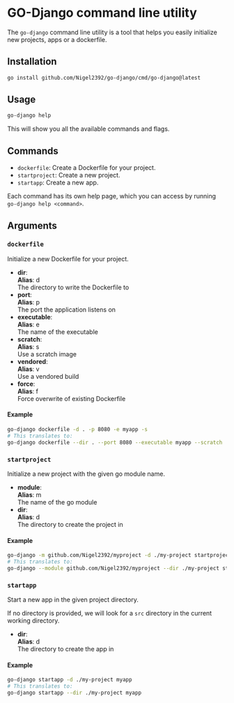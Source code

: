 # GO-Django command line utility

The `go-django` command line utility is a tool that helps you easily initialize new projects, apps or a dockerfile.

## Installation

```bash
go install github.com/Nigel2392/go-django/cmd/go-django@latest
```

## Usage

```bash
go-django help
```

This will show you all the available commands and flags.

## Commands

- `dockerfile`: Create a Dockerfile for your project.
- `startproject`: Create a new project.
- `startapp`: Create a new app.

Each command has its own help page, which you can access by running `go-django help <command>`.

## Arguments

### `dockerfile`

Initialize a new Dockerfile for your project.

- **dir**:  
    **Alias**: d  
    The directory to write the Dockerfile to
- **port**:  
    **Alias**: p  
    The port the application listens on
- **executable**:  
    **Alias**: e  
    The name of the executable
- **scratch**:  
    **Alias**: s  
    Use a scratch image
- **vendored**:  
    **Alias**: v  
    Use a vendored build
- **force**:  
    **Alias**: f  
    Force overwrite of existing Dockerfile

#### Example

```bash
go-django dockerfile -d . -p 8080 -e myapp -s
# This translates to:
go-django dockerfile --dir . --port 8080 --executable myapp --scratch
```

### `startproject`

Initialize a new project with the given go module name.

- **module**:  
    **Alias**: m  
    The name of the go module
- **dir**:  
    **Alias**: d  
    The directory to create the project in

#### Example

```bash
go-django -m github.com/Nigel2392/myproject -d ./my-project startproject myproject
# This translates to:
go-django --module github.com/Nigel2392/myproject --dir ./my-project startproject myproject
```

### `startapp`

Start a new app in the given project directory.

If no directory is provided, we will look for a `src` directory in the current working directory.

- **dir**:  
    **Alias**: d  
    The directory to create the app in

#### Example

```bash
go-django startapp -d ./my-project myapp
# This translates to:
go-django startapp --dir ./my-project myapp
```
